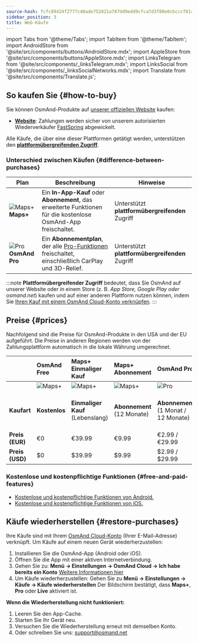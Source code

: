 ```yaml
---
source-hash: fcfc89424f2777c40ade752821a787dd9edd9cfca7d3f80e0cbcccf014af9bdf
sidebar_position: 3
title: Web-Käufe
---
```

import Tabs from '@theme/Tabs';
import TabItem from '@theme/TabItem';
import AndroidStore from '@site/src/components/buttons/AndroidStore.mdx';
import AppleStore from '@site/src/components/buttons/AppleStore.mdx';
import LinksTelegram from '@site/src/components/_linksTelegram.mdx';
import LinksSocial from '@site/src/components/_linksSocialNetworks.mdx';
import Translate from '@site/src/components/Translate.js';



## So kaufen Sie {#how-to-buy}

Sie können OsmAnd-Produkte auf [unserer offiziellen Website](https://osmand.net/pricing) kaufen:

- [**Website**](https://osmand.net/pricing): Zahlungen werden sicher von unserem autorisierten Wiederverkäufer [FastSpring](https://fastspring.com/) abgewickelt.

Alle Käufe, die über eine dieser Plattformen getätigt werden, unterstützen den [**plattformübergreifenden Zugriff**](./cross.md).


### Unterschied zwischen Käufen {#difference-between-purchases}

| Plan | Beschreibung | Hinweise |
|------------|------------|------------|
| ![Maps+](@site/static/img/svg/osmand_maps_plus.svg) **Maps+** | Ein **In-App-Kauf** oder **Abonnement**, das erweiterte Funktionen für die kostenlose OsmAnd-App freischaltet. | Unterstützt **plattformübergreifenden** Zugriff |
| ![Pro](@site/static/img/svg/pro_icon.svg) **OsmAnd Pro** | Ein **Abonnementplan**, der alle [Pro-Funktionen](#pro-features) freischaltet, einschließlich CarPlay und 3D-Relief. | Unterstützt **plattformübergreifenden** Zugriff |

:::note
**Plattformübergreifender Zugriff** bedeutet, dass Sie OsmAnd auf unserer Website oder in einem Store (z. B. *App Store, Google Play oder osmand.net*) kaufen und auf einer anderen Plattform nutzen können, indem Sie [Ihren Kauf mit einem OsmAnd Cloud-Konto verknüpfen](../personal/osmand-cloud.md#cross-platform).
:::

## Preise {#prices}

Nachfolgend sind die Preise für OsmAnd-Produkte in den USA und der EU aufgeführt. Die Preise in anderen Regionen werden von der Zahlungsplattform automatisch in die lokale Währung umgerechnet.

<!--


:::danger Summer Sale prices

*[Hurry up!](https://osmand.net/pricing) This offer is only available until* **August 06 (23:00 CET)**.

:::



|    | OsmAnd Free   | **Maps+** One-Time | **Maps+** Subscription | **OsmAnd Pro** |**OsmAnd XV** |
| :------------- | :------------- | :----------------------- | :------------------- | :----------- |:----------- |
|  | ![Maps+](@site/static/img/svg/osmand_maps.svg) | ![Maps+](@site/static/img/svg/osmand_maps_plus.svg) | ![Maps+](@site/static/img/svg/osmand_maps_plus.svg) | ![Pro](@site/static/img/svg/pro_icon.svg) |![XV](@site/static/img/svg/osmand_xv.svg) |
| **Purchase Type** | **Free** | **One-Time Purchase** (Lifetime) | **Subscription** (12 Months) | **Subscription** (1 Month / 12 Months) |**One-Time Purchase** (15 Years Pro / Maps+ Lifetime) |
| **Price (EUR)** | €0 | <s>€39.99</s> **€19.99** | <s>€9.99</s> **€4.99** | €2.99 / <s>€29.99</s> **€14.99** |<s>€450</s> **€299.00**   |
| **Price (USD)** | $0 | <s>$39.99</s> **$19.99** | <s>$9.99</s> **$4.99** | $2.99 / <s>$29.99</s> **$14.99**|<s>$450</s> **$299.00**   |

:::note
By purchasing a subscription through our [website](https://osmand.net/pricing) at a discounted rate,
you receive a 2-year discounted plan.
Starting from the third year, the full price will apply.
:::

-->

| | OsmAnd Free | **Maps+** Einmaliger Kauf | **Maps+** Abonnement | **OsmAnd Pro** |**OsmAnd XV** |
| :------------- | :------------- | :----------------------- | :------------------- | :----------- |:----------- |
| | ![Maps+](@site/static/img/svg/osmand_maps.svg) | ![Maps+](@site/static/img/svg/osmand_maps_plus.svg) | ![Maps+](@site/static/img/svg/osmand_maps_plus.svg) | ![Pro](@site/static/img/svg/pro_icon.svg) |![XV](@site/static/img/svg/osmand_xv.svg) |
| **Kaufart** | **Kostenlos** | **Einmaliger Kauf** (Lebenslang) | **Abonnement** (12 Monate) | **Abonnement** (1 Monat / 12 Monate) |**Einmaliger Kauf** (15 Jahre Pro / Maps+ Lebenslang) |
| **Preis (EUR)** | €0 | €39.99 | €9.99 | €2.99 / €29.99 |<s>€450</s> €299.00 |
| **Preis (USD)** | $0 | $39.99 | $9.99 | $2.99 / $29.99 |<s>$450</s> $299.00 |



### Kostenlose und kostenpflichtige Funktionen {#free-and-paid-features}

- [Kostenlose und kostenpflichtige Funktionen von Android.](./android.md#free-and-paid-features)
- [Kostenlose und kostenpflichtige Funktionen von iOS.](./ios.md#free-and-paid-features)



## Käufe wiederherstellen {#restore-purchases}

Ihre Käufe sind mit Ihrem [OsmAnd Cloud-Konto](../personal/osmand-cloud.md#login) (Ihrer E-Mail-Adresse) verknüpft. Um Käufe auf einem neuen Gerät wiederherzustellen:

1. Installieren Sie die OsmAnd-App (Android oder iOS).
2. Öffnen Sie die App mit einer aktiven Internetverbindung.
3. Gehen Sie zu:
   **Menü → Einstellungen → OsmAnd Cloud → Ich habe bereits ein Konto**
   [Weitere Informationen hier](../personal/osmand-cloud.md#login)
4. Um Käufe wiederherzustellen:
   Gehen Sie zu **Menü → Einstellungen → Käufe → Käufe wiederherstellen**
   Der Bildschirm bestätigt, dass **Maps+**, **Pro** oder **Live** aktiviert ist.

**Wenn die Wiederherstellung nicht funktioniert:**

1. Leeren Sie den App-Cache.
2. Starten Sie Ihr Gerät neu.
3. Versuchen Sie die Wiederherstellung erneut mit demselben Konto.
4. Oder schreiben Sie uns: support@osmand.net